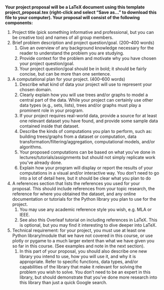 **Your project proposal will be a LaTeX document using this template project\_proposal.tex (right-click and select “Save as…” to download this file to your computer). Your proposal will consist of the following components:**

1. Project title (pick something informative and professional, but you can be creative too) and names of all group members.
1. Brief problem description and project question/goal. (200–400 words)
   1. Give an overview of any background knowledge necessary for the reader to understand the problem you are studying.
   1. Provide context for the problem and motivate why you have chosen your project question/goal.
   1. Your project question/goal should be in bold; it should be fairly concise, but can be more than one sentence.
1. A computational plan for your project. (400–600 words)
   1. Describe what kind of data your project will use to represent your chosen domain.
   1. Clearly explain how you will use trees and/or graphs to model a central part of the data. While your project can certainly use other data types (e.g., sets, lists), trees and/or graphs must play a prominent role in your program.
   1. If your project requires real-world data, provide a source for at least one relevant dataset you have found, and provide some sample data contained inside that dataset.
   1. Describe the kinds of computations you plan to perform, such as: building trees/graphs from a dataset or computation, data transformation/filtering/aggregation, computational models, and/or algorithms.
   1. Your proposed computations can be based on what you’ve done in lectures/tutorials/assignments but should not simply replicate work you’ve already done.
   1. Explain how your program will display or report the results of your computations in a visual and/or interactive way. You don’t need to go into a lot of detail here, but it should be clear what you plan to do
1. A references section that lists the references you used for your proposal. This should include references from your topic research, the reference for where you obtained the dataset, and any online documentation or tutorials for the Python library you plan to use for the project.
   1. You may use any academic reference style you wish, e.g. MLA or IEEE.
   1. See also this Overleaf tutorial on including references in LaTeX. This is optional, but you may find it interesting to dive deeper into LaTeX.
5. Technical requirement: for your project, you must use at least one Python library/module that we have not covered in this course, or use plotly or pygame to a much larger extent than what we have given you so far in this course. (See examples and note in the next section).
   1. In this part of your proposal, you should also describe one new library you intend to use, how you will use it, and why it is appropriate. Refer to specific functions, data types, and/or capabilities of the library that make it relevant for solving the problem you wish to solve. You don’t need to be an expert in this library, but should demonstrate that you’ve done more research into this library than just a quick Google search.

